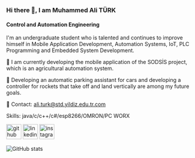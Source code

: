 ### Hi there 👋,  I am Muhammed Ali TÜRK
#### Control and Automation Engineering
I'm an undergraduate student who is talented and continues to improve himself in Mobile Application Development, Automation Systems, IoT, PLC Programming and Embedded System Development.

🚀 I am currently developing the mobile application of the SODSİS project, which is an agricultural automation system.
 
🚀 Developing an automatic parking assistant for cars and developing a controller for rockets that take off and land vertically are among my future goals.

📧 Contact: ali.turk@std.yildiz.edu.tr.com

Skills: java/c/c++/c#/esp8266/OMRON/PC WORX



[<img src='https://cdn.jsdelivr.net/npm/simple-icons@3.0.1/icons/github.svg' alt='github' height='40'>](https://github.com/muhammedaliturk)  [<img src='https://cdn.jsdelivr.net/npm/simple-icons@3.0.1/icons/linkedin.svg' alt='linkedin' height='40'>](https://www.linkedin.com/in/muhammed-ali-türk-b4a113228/)  [<img src='https://cdn.jsdelivr.net/npm/simple-icons@3.0.1/icons/instagram.svg' alt='instagram' height='40'>](https://www.instagram.com/im.aliturkk/)  

![GitHub stats](https://github-readme-stats.vercel.app/api?username=muhammedaliturk&show_icons=true)  


